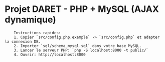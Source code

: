 # Projet DARET - PHP + MySQL (AJAX dynamique)
        Instructions rapides:
        1. Copier `src/config.php.example` -> `src/config.php` et adapter la connexion DB.
        2. Importer `sql/schema_mysql.sql` dans votre base MySQL.
        3. Lancer le serveur PHP: `php -S localhost:8000 -t public/`
        4. Ouvrir: http://localhost:8000